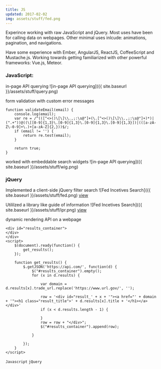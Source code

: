 ```yaml
---
title: JS
updated: 2017-02-02
img: assets/stuff/fed.png
---
```


Experince working with raw JavaScript and jQuery. Most uses have been for calling data on webpages. Other minimal uses inlcude: animations, pagination, and navigations. 

Have some experience with Ember, AngularJS, ReactJS, CoffeeScript and Mustache.js. Working towards getting familiarized with other powerful frameworks: Vue.js, Meteor. 

### JavaScript: 

in-page API querying
![in-page API querying]({{ site.baseurl }}/assets/stuff/query.png)

form validation with custom error messages
```
function validateEmail(email) {
    console.log(email);
    var re = /^(([^<>()\[\]\\.,;:\s@"]+(\.[^<>()\[\]\\.,;:\s@"]+)*)|(".+"))@((\[[0-9]{1,3}\.[0-9]{1,3}\.[0-9]{1,3}\.[0-9]{1,3}])|(([a-zA-Z\-0-9]+\.)+[a-zA-Z]{2,}))$/;
    if (email != '') {
        return re.test(email);
    }

    return true;
}
```
worked with embeddable search widgets
![in-page API querying]({{ site.baseurl }}/assets/stuff/wig.png)

### jQuery

Implemented a client-side jQuery filter search
![Fed Incetives Search]({{ site.baseurl }}/assets/stuff/fed.png)
[view](https://www.selectusa.gov/federal_incentives)

Utililzed a library like guide of information 
![Fed Incetives Search]({{ site.baseurl }}/assets/stuff/ipr.png)
[view](https://www.stopfakes.gov/ipr_training)



dynamic rendering API on a webpage
```
<div id="results_container">
</div>
</div>
<script>
    $(document).ready(function() {
        get_results();
    });

    function get_results() {
        $.getJSON('https://api.com/', function(d) {
            $("#results_container").empty();
            for (x in d.results) {

                var domain = d.results[x].trade_url.replace('https://www.url.gov/', '');

                row = '<div id="result_' + x + '"><a href="' + domain + '"><h1 class="result_title">' + d.results[x].title + '</h1></a></div>'
                if (x < d.results.length - 1) {

                }
                row = row + "</div>";
                $("#results_container").append(row);

            }

        });
    }
</script>
```

`Javascript` `jQuery`